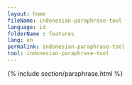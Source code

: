 ```yaml
---
layout: home
fileName: indonesian-paraphrase-tool
language: id
folderName : features
lang: en
permalink: indonesian-paraphrase-tool
tool: indonesian-paraphrase-tool
---
```

{% include section/paraphrase.html %}